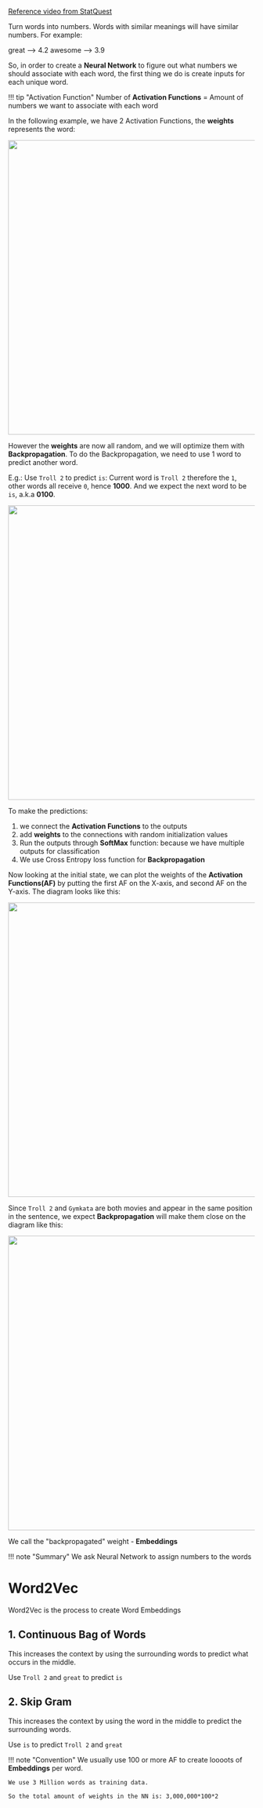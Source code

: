 [Reference video from StatQuest](https://www.youtube.com/watch?v=viZrOnJclY0&list=PLsrpjPHm_EOo8LhK8JOAqbqNxy-Rd53sE&index=1&ab_channel=StatQuestwithJoshStarmer)

Turn words into numbers. Words with similar meanings will have similar numbers. For example:

great --> 4.2
awesome --> 3.9


So, in order to create a **Neural Network** to figure out what numbers we should associate with each word, the first thing we do is create inputs for each unique word.

!!! tip "Activation Function"
    Number of **Activation Functions** = Amount of numbers we want to associate with each word

In the following example, we have 2 Activation Functions, the **weights** represents the word:

<image src="../images/activation_function.png" width=600>

However the **weights** are now all random, and we will optimize them with **Backpropagation**. To do the Backpropagation, we need to use 1 word to predict another word. 

E.g.: Use `Troll 2` to predict `is`: 
Current word is `Troll 2` therefore the `1`, other words all receive `0`, hence **1000**. And we expect the next word to be `is`, a.k.a **0100**.

<image src="../images/backpropagation.png" width=600>

To make the predictions:

1. we connect the **Activation Functions** to the outputs
2. add **weights** to the connections with random initialization values
3. Run the outputs through **SoftMax** function: because we have multiple outputs for classification
4. We use Cross Entropy loss function for **Backpropagation**


Now looking at the initial state, we can plot the weights of the **Activation Functions(AF)** by putting the first AF on the X-axis, and second AF on the Y-axis. The diagram looks like this: 

<image src="../images/af_weights_plotting.png" width=600>

Since `Troll 2` and `Gymkata` are both movies and appear in the same position in the sentence, we expect **Backpropagation** will make them close on the diagram like this:

<image src="../images/af_weights_plotting_2.png" width=600>

We call the "backpropagated" weight - **Embeddings**


!!! note "Summary"
    We ask Neural Network to assign numbers to the words

# Word2Vec
Word2Vec is the process to create Word Embeddings

## 1. Continuous Bag of Words
This increases the context by using the surrounding words to predict what occurs in the middle.

Use `Troll 2` and `great` to predict `is`

## 2. Skip Gram
This increases the context by using the word in the middle to predict the surrounding words.

Use `is` to predict `Troll 2` and `great`


!!! note "Convention"
    We usually use 100 or more AF to create loooots of **Embeddings** per word.

    We use 3 Million words as training data.

    So the total amount of weights in the NN is: 3,000,000*100*2